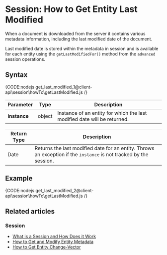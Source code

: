# Session: How to Get Entity Last Modified 

When a document is downloaded from the server it contains various metadata information, including the last modified date of the document.  

Last modified date is stored within the metadata in session and is available for each entity using the `getLastModifiedFor()` method from the `advanced` session operations.

## Syntax

{CODE:nodejs get_last_modified_1@client-api\session\howTo\getLastModified.js /}

| Parameter | Type | Description |
| --------- | ---- | ----------- |
| **instance** | object | Instance of an entity for which the last modified date will be returned. |

| Return Type | Description |
| ----------- | ----------- |
| Date | Returns the last modified date for an entity. Throws an exception if the `instance` is not tracked by the session. |


## Example

{CODE:nodejs get_last_modified_2@client-api\session\howTo\getLastModified.js /}

## Related articles

### Session

- [What is a Session and How Does it Work](../../../client-api/session/what-is-a-session-and-how-does-it-work)
- [How to Get and Modify Entity Metadata](../../../client-api/session/how-to/get-and-modify-entity-metadata)
- [How to Get Entity Change-Vector](../../../client-api/session/how-to/get-entity-change-vector)
